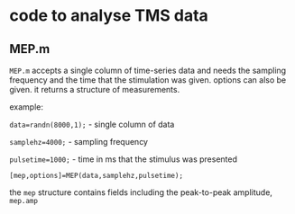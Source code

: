 # code to analyse TMS data

## MEP.m
<code>MEP.m</code> accepts a single column of time-series data and needs the sampling frequency and the time that the stimulation was given. options can also be given. it returns a structure of measurements.

example:

<code>data=randn(8000,1);</code> - single column of data

<code>samplehz=4000;</code> - sampling frequency

<code>pulsetime=1000;</code> - time in ms that the stimulus was presented

<code>[mep,options]=MEP(data,samplehz,pulsetime);</code>

the <code>mep</code> structure contains fields including the peak-to-peak amplitude, <code>mep.amp</code>
